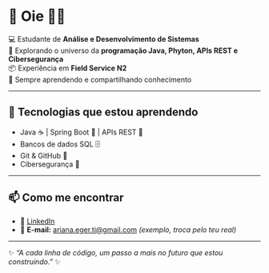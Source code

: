 # 👋 Oie 👨‍💻

💻 Estudante de **Análise e Desenvolvimento de Sistemas**  
🚀 Explorando o universo da **programação Java, Phyton, APIs REST e Cibersegurança**  
📦 Experiência em **Field Service N2**  
🌱 Sempre aprendendo e compartilhando conhecimento  

---

## 🚀 Tecnologias que estou aprendendo
- Java ☕ | Spring Boot 🌱 | APIs REST 🔗  
- Bancos de dados SQL 🗄️  
- Git & GitHub 🐙  
- Cibersegurança 🔐  

---

## 📫 Como me encontrar
- 💼 [LinkedIn](https://www.linkedin.com/in/ariana-eger/)  
- 📧 **E-mail:** ariana.eger.ti@gmail.com *(exemplo, troca pelo teu real)*  

---

✨ *“A cada linha de código, um passo a mais no futuro que estou construindo.”* ✨
